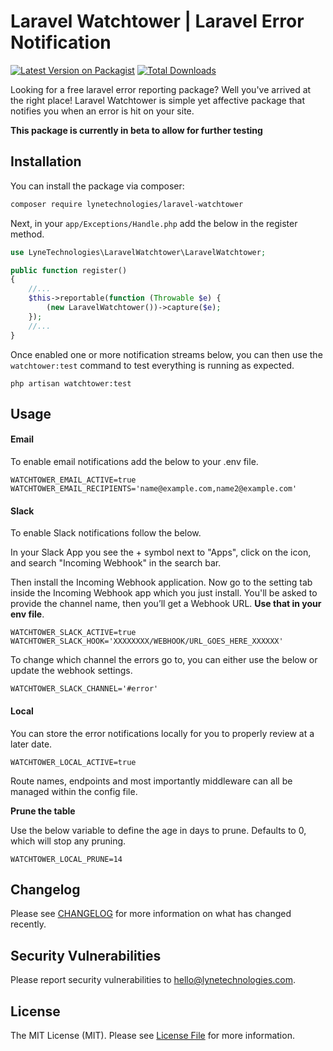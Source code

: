 # Laravel Watchtower | Laravel Error Notification

[![Latest Version on Packagist](https://img.shields.io/packagist/v/lynetechnologies/laravel-watchtower.svg?style=flat-square)](https://packagist.org/packages/lynetechnologies/laravel-watchtower)
[![Total Downloads](https://img.shields.io/packagist/dt/lynetechnologies/laravel-watchtower.svg?style=flat-square)](https://packagist.org/packages/lynetechnologies/laravel-watchtower)

Looking for a free laravel error reporting package? Well you've arrived at the right place! Laravel Watchtower is simple yet affective package that notifies you when an error is hit on your site.

**This package is currently in beta to allow for further testing**

## Installation

You can install the package via composer:

```bash
composer require lynetechnologies/laravel-watchtower
```

Next, in your ``app/Exceptions/Handle.php`` add the below in the register method.
```php
use LyneTechnologies\LaravelWatchtower\LaravelWatchtower;

public function register()
{
    //...
    $this->reportable(function (Throwable $e) {
        (new LaravelWatchtower())->capture($e);
    });
    //...
}
```

Once enabled one or more notification streams below, you can then use the ``watchtower:test`` command to test everything is running as expected.

```shell
php artisan watchtower:test
```

## Usage

#### Email
To enable email notifications add the below to your .env file.
```dotenv
WATCHTOWER_EMAIL_ACTIVE=true
WATCHTOWER_EMAIL_RECIPIENTS='name@example.com,name2@example.com'
```

#### Slack
To enable Slack notifications follow the below.

In your Slack App you see the + symbol next to "Apps", click on the icon, and search "Incoming Webhook" in the search bar.

Then install the Incoming Webhook application. Now go to the setting tab inside the Incoming Webhook app which you just install. You'll be asked to provide the channel name, then you’ll get a Webhook URL. **Use that in your env file**.

```dotenv
WATCHTOWER_SLACK_ACTIVE=true
WATCHTOWER_SLACK_HOOK='XXXXXXXX/WEBHOOK/URL_GOES_HERE_XXXXXX'
```

To change which channel the errors go to, you can either use the below or update the webhook settings.

```dotenv
WATCHTOWER_SLACK_CHANNEL='#error'
```


#### Local

You can store the error notifications locally for you to properly review at a later date.

```dotenv
WATCHTOWER_LOCAL_ACTIVE=true
```

Route names, endpoints and most importantly middleware can all be managed within the config file.

**Prune the table**

Use the below variable to define the age in days to prune. Defaults to 0, which will stop any pruning. 
```dotenv
WATCHTOWER_LOCAL_PRUNE=14
```

## Changelog

Please see [CHANGELOG](CHANGELOG.md) for more information on what has changed recently.

## Security Vulnerabilities

Please report security vulnerabilities to hello@lynetechnologies.com.

## License

The MIT License (MIT). Please see [License File](LICENSE.md) for more information.
